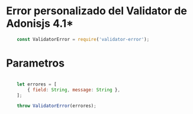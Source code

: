 
# Error personalizado del Validator de Adonisjs 4.1*



``` js
    const ValidatorError = require('validator-error');
```


# Parametros

``` js

    let errores = [
        { field: String, message: String },
    ];

    throw ValidatorError(errores);

```
